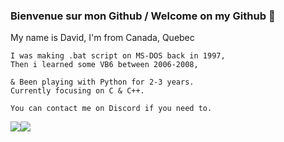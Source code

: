 ### Bienvenue sur mon Github / Welcome on my Github :fox_face:


My name is David, I'm from Canada, Quebec
```
I was making .bat script on MS-DOS back in 1997,
Then i learned some VB6 between 2006-2008,

& Been playing with Python for 2-3 years.
Currently focusing on C & C++.

You can contact me on Discord if you need to.
```


<div style="display: flex; flex-direction: row;">
 <img class="img" src="https://github-readme-stats.vercel.app/api?username=Rel-ativity&show_icons=true&theme=radical" />
 <img class="img" src="https://github-readme-stats.vercel.app/api/top-langs/?username=Rel-ativity&theme=radical&layout=compact" />
</div>
